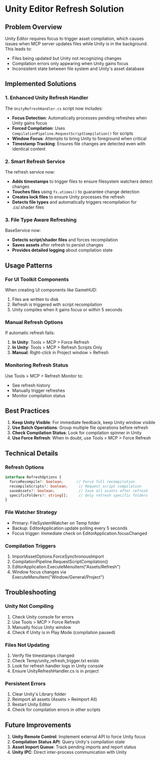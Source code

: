 # Unity Editor Refresh Solution

## Problem Overview
Unity Editor requires focus to trigger asset compilation, which causes issues when MCP server updates files while Unity is in the background. This leads to:
- Files being updated but Unity not recognizing changes
- Compilation errors only appearing when Unity gains focus
- Inconsistent state between file system and Unity's asset database

## Implemented Solutions

### 1. Enhanced Unity Refresh Handler
The `UnityRefreshHandler.cs` script now includes:

- **Focus Detection**: Automatically processes pending refreshes when Unity gains focus
- **Forced Compilation**: Uses `CompilationPipeline.RequestScriptCompilation()` for scripts
- **Window Focus**: Attempts to bring Unity to foreground when critical
- **Timestamp Tracking**: Ensures file changes are detected even with identical content

### 2. Smart Refresh Service
The refresh service now:

- **Adds timestamps** to trigger files to ensure filesystem watchers detect changes
- **Touches files** using `fs.utimes()` to guarantee change detection
- **Creates lock files** to ensure Unity processes the refresh
- **Detects file types** and automatically triggers recompilation for .cs/.shader files

### 3. File Type Aware Refreshing
BaseService now:

- **Detects script/shader files** and forces recompilation
- **Saves assets** after refresh to persist changes
- **Provides detailed logging** about compilation state

## Usage Patterns

### For UI Toolkit Components
When creating UI components like GameHUD:
1. Files are written to disk
2. Refresh is triggered with script recompilation
3. Unity compiles when it gains focus or within 5 seconds

### Manual Refresh Options
If automatic refresh fails:
1. **In Unity**: Tools > MCP > Force Refresh
2. **In Unity**: Tools > MCP > Refresh Scripts Only
3. **Manual**: Right-click in Project window > Refresh

### Monitoring Refresh Status
Use Tools > MCP > Refresh Monitor to:
- See refresh history
- Manually trigger refreshes
- Monitor compilation status

## Best Practices

1. **Keep Unity Visible**: For immediate feedback, keep Unity window visible
2. **Use Batch Operations**: Group multiple file operations before refresh
3. **Check Compilation Status**: Look for compilation spinner in Unity
4. **Use Force Refresh**: When in doubt, use Tools > MCP > Force Refresh

## Technical Details

### Refresh Options
```typescript
interface RefreshOptions {
  forceRecompile?: boolean;      // Force full recompilation
  recompileScripts?: boolean;     // Request script compilation
  saveAssets?: boolean;           // Save all assets after refresh
  specificFolders?: string[];     // Only refresh specific folders
}
```

### File Watcher Strategy
- Primary: FileSystemWatcher on Temp folder
- Backup: EditorApplication.update polling every 5 seconds
- Focus trigger: Immediate check on EditorApplication.focusChanged

### Compilation Triggers
1. ImportAssetOptions.ForceSynchronousImport
2. CompilationPipeline.RequestScriptCompilation()
3. EditorApplication.ExecuteMenuItem("Assets/Refresh")
4. Window focus changes via ExecuteMenuItem("Window/General/Project")

## Troubleshooting

### Unity Not Compiling
1. Check Unity console for errors
2. Use Tools > MCP > Force Refresh
3. Manually focus Unity window
4. Check if Unity is in Play Mode (compilation paused)

### Files Not Updating
1. Verify file timestamps changed
2. Check Temp/unity_refresh_trigger.txt exists
3. Look for refresh handler logs in Unity console
4. Ensure UnityRefreshHandler.cs is in project

### Persistent Errors
1. Clear Unity's Library folder
2. Reimport all assets (Assets > Reimport All)
3. Restart Unity Editor
4. Check for compilation errors in other scripts

## Future Improvements

1. **Unity Remote Control**: Implement external API to force Unity focus
2. **Compilation Status API**: Query Unity's compilation state
3. **Asset Import Queue**: Track pending imports and report status
4. **Unity IPC**: Direct inter-process communication with Unity